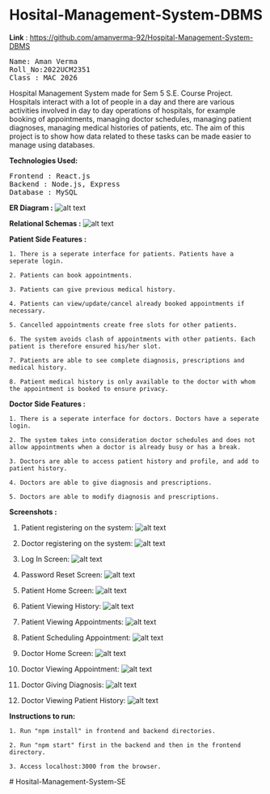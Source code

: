 # Hosital-Management-System-DBMS

<b>Link</b> : https://github.com/amanverma-92/Hospital-Management-System-DBMS

<pre>
Name: Aman Verma
Roll_No:2022UCM2351
Class : MAC 2026
</pre>

Hospital Management System made for Sem 5 S.E. Course Project.<br>
Hospitals interact with a lot of people in a day and there are various activities involved in day to day operations of hospitals, for example booking of appointments, managing doctor schedules, managing patient diagnoses, managing medical histories of patients, etc. The aim of this project is to show how data related to these tasks can be made easier to manage using databases.

<b>Technologies Used:</b>

<pre>
Frontend : React.js
Backend : Node.js, Express
Database : MySQL
</pre>

<b>ER Diagram :</b>
![alt text](https://github.com/amanverma-92/Hosital-Management-System-DBMS/blob/master/Schemas%26ER/myer.png)

<b>Relational Schemas :</b>
![alt text](https://github.com/amanverma-92/Hosital-Management-System-DBMS/blob/master/Schemas%26ER/schema.png)

<b>Patient Side Features :</b>

    1. There is a seperate interface for patients. Patients have a seperate login.

    2. Patients can book appointments.

    3. Patients can give previous medical history.

    4. Patients can view/update/cancel already booked appointments if necessary.

    5. Cancelled appointments create free slots for other patients.

    6. The system avoids clash of appointments with other patients. Each patient is therefore ensured his/her slot.

    7. Patients are able to see complete diagnosis, prescriptions and medical history.

    8. Patient medical history is only available to the doctor with whom the appointment is booked to ensure privacy.

<b>Doctor Side Features :</b>

    1. There is a seperate interface for doctors. Doctors have a seperate login.

    2. The system takes into consideration doctor schedules and does not allow appointments when a doctor is already busy or has a break.

    3. Doctors are able to access patient history and profile, and add to patient history.

    4. Doctors are able to give diagnosis and prescriptions.

    5. Doctors are able to modify diagnosis and prescriptions.

<b>Screenshots :</b>

1. Patient registering on the system:
   ![alt text](https://github.com/amanverma-92/Hosital-Management-System-DBMS/blob/master/Screenshots/PatientRegistration.png)

2. Doctor registering on the system:
   ![alt text](https://github.com/amanverma-92/Hosital-Management-System-DBMS/blob/master/Screenshots/DoctorRegistration.png)

3. Log In Screen:
   ![alt text](https://github.com/amanverma-92/Hosital-Management-System-DBMS/blob/master/Screenshots/LogInScreen.png)

4. Password Reset Screen:
   ![alt text](https://github.com/amanverma-92/Hosital-Management-System-DBMS/blob/master/Screenshots/PasswordReset.png)

5. Patient Home Screen:
   ![alt text](https://github.com/amanverma-92/Hosital-Management-System-DBMS/blob/master/Screenshots/PatientHome.png)

6. Patient Viewing History:
   ![alt text](https://github.com/amanverma-92/Hosital-Management-System-DBMS/blob/master/Screenshots/PatientHistory.png)

7. Patient Viewing Appointments:
   ![alt text](https://github.com/amanverma-92/Hosital-Management-System-DBMS/blob/master/Screenshots/PatientViewingAppt.png)

8. Patient Scheduling Appointment:
   ![alt text](https://github.com/amanverma-92/Hosital-Management-System-DBMS/blob/master/Screenshots/SchedulingAppt.png)

9. Doctor Home Screen:
   ![alt text](https://github.com/amanverma-92/Hosital-Management-System-DBMS/blob/master/Screenshots/DoctorHome.png)

10. Doctor Viewing Appointment:
    ![alt text](https://github.com/amanverma-92/Hosital-Management-System-DBMS/blob/master/Screenshots/DoctorViewingAppt.png)

11. Doctor Giving Diagnosis:
    ![alt text](https://github.com/amanverma-92/Hosital-Management-System-DBMS/blob/master/Screenshots/Diagnosis.png)

12. Doctor Viewing Patient History:
    ![alt text](https://github.com/amanverma-92/Hosital-Management-System-DBMS/blob/master/Screenshots/ViewingPatientHistory.png)

<b>Instructions to run:</b>

    1. Run "npm install" in frontend and backend directories.

    2. Run "npm start" first in the backend and then in the frontend directory.

    3. Access localhost:3000 from the browser.
#   H o s i t a l - M a n a g e m e n t - S y s t e m - S E  
 